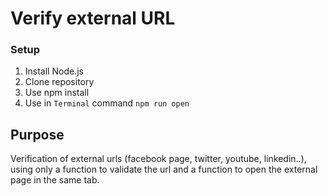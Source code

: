 # Verify external URL

### Setup
1. Install Node.js
2. Clone repository
3. Use npm install
4. Use in `Terminal` command `npm run open`

## Purpose
Verification of external urls (facebook page, twitter, youtube, linkedin..), using only a function to validate the url and a function to open the external page in the same tab.


